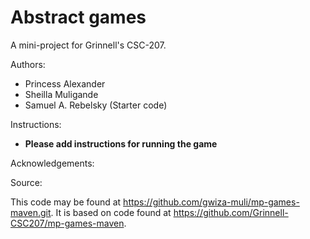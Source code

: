 # Abstract games

A mini-project for Grinnell's CSC-207.

Authors:

* Princess Alexander
* Sheilla Muligande
* Samuel A. Rebelsky (Starter code)

Instructions:

* **Please add instructions for running the game**

Acknowledgements:

Source:

This code may be found at https://github.com/gwiza-muli/mp-games-maven.git. It is based on code found at <https://github.com/Grinnell-CSC207/mp-games-maven>.
